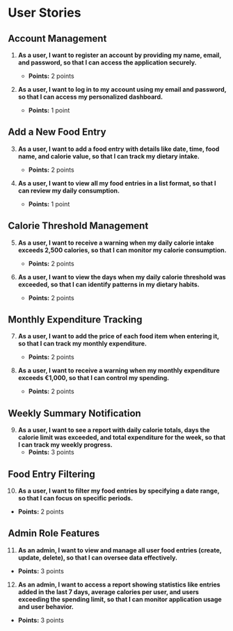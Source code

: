 # User Stories

## Account Management
1. **As a user, I want to register an account by providing my name, email, and password, so that I can access the application securely.**  
   - **Points:** 2 points

2. **As a user, I want to log in to my account using my email and password, so that I can access my personalized dashboard.**  
   - **Points:** 1 point

## Add a New Food Entry
3. **As a user, I want to add a food entry with details like date, time, food name, and calorie value, so that I can track my dietary intake.**  
   - **Points:** 2 points

4. **As a user, I want to view all my food entries in a list format, so that I can review my daily consumption.**  
   - **Points:** 1 point

## Calorie Threshold Management
5. **As a user, I want to receive a warning when my daily calorie intake exceeds 2,500 calories, so that I can monitor my calorie consumption.**  
   - **Points:** 2 points

6. **As a user, I want to view the days when my daily calorie threshold was exceeded, so that I can identify patterns in my dietary habits.**  
   - **Points:** 2 points

## Monthly Expenditure Tracking
7. **As a user, I want to add the price of each food item when entering it, so that I can track my monthly expenditure.**  
   - **Points:** 2 points

8. **As a user, I want to receive a warning when my monthly expenditure exceeds €1,000, so that I can control my spending.**  
   - **Points:** 2 points

## Weekly Summary Notification
9. **As a user, I want to see a report with daily calorie totals, days the calorie limit was exceeded, and total expenditure for the week, so that I can track my weekly progress.**  
   - **Points:** 3 points

## Food Entry Filtering
10. **As a user, I want to filter my food entries by specifying a date range, so that I can focus on specific periods.**  
   - **Points:** 2 points

## Admin Role Features
11. **As an admin, I want to view and manage all user food entries (create, update, delete), so that I can oversee data effectively.**  
   - **Points:** 3 points

12. **As an admin, I want to access a report showing statistics like entries added in the last 7 days, average calories per user, and users exceeding the spending limit, so that I can monitor application usage and user behavior.**  
   - **Points:** 3 points

